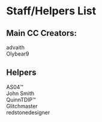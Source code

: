 # Staff/Helpers List
## Main CC Creators:
advaith  
Olybear9

## Helpers
AS04™️  
John Smith  
QuinnTDIP™️  
Glitchmaster  
redstonedesigner
